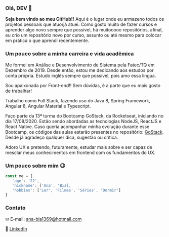 ### Olá, DEV 👋

**Seja bem vindo ao meu GitHub!!** Aqui é o lugar onde eu armazeno todos os projetos pessoais que atuo/já atuei. 
Como gosto muito de fazer cursos e aprender algo novo sempre que possível, há muitooooo repositórios, afinal, eu crio um repositório novo por curso, 
assunto ou até mesmo para colocar em prática o que aprendi recentemente.

### Um pouco sobre a minha carreira e vida acadêmica
Me formei em Análise e Desenvolvimento de Sistema pela Fatec/TQ em Dezembro de 2019. Desde então, estou me dedicando aos estudos por conta própria.
Estudo inglês sempre que possível, pois amo essa lingua. 

Sou apaixonada por Front-end!! Sem dúvidas, é a parte que eu mais gosto de trabalhar!

Trabalho como Full Stack, fazendo uso do Java 8, Spring Framework, Angular 8, Angular Material e Typescript.

Faço parte da 13ª turma do Bootcamp GoStack, da Rocketseat, iniciando no dia 17/08/2020. Estão sendo abordadas as tecnologias NodeJS, ReactJS e React Native.
Caso queria acompanhar minha evolução durante esse Bootcamp, os códigos das aulas estarão presentes no repositório: [GoStack](https://github.com/AnaB-hub/gostack_13). 
Desde já agradeço qualquer dica, sugestão ou crítica.

Adoro UX e pretendo, futuramente, estudar mais sobre e ser capaz de mesclar meus conhecimentos em frontend com os fundamentos do UX.

### Um pouco sobre mim 😉
```js
const me = {
   'age': '22',
   'nickname': ['Ana', 'Bia],
   'hobbies': ['Ler', 'Filmes', 'Séries', 'Dormir']
}
```

### Contato
✉ E-mail: ana-bia1369@hotmail.com

🔗 [LinkedIn](https://www.linkedin.com/in/ana-beatriz-garcia-7163a9127/)
